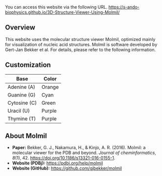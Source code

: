 You can access this website via the following URL. https://s-ando-biophysics.github.io/3D-Structure-Viewer-Using-Molmil/

## Overview
This website uses the molecular structure viewer Molmil, optimized mainly for visualization of nucleic acid structures. Molmil is software developed by Gert-Jan Bekker et al. For details, please refer to the following information.

## Customization
| Base  | Color |
| - | - |
| Adenine (A) | Orange |
| Guanine (G) | Cyan |
| Cytosine (C) | Green |
| Uracil (U) | Purple |
| Thymine (T) | Purple |

## About Molmil
- **Paper:** Bekker, G. J., Nakamura, H., & Kinjo, A. R. (2016). Molmil: a molecular viewer for the PDB and beyond. _Journal of cheminformatics_, _8_(1), 42. https://doi.org/10.1186/s13321-016-0155-1.  
- **Website (PDBj):** https://pdbj.org/help/molmil  
- **Website (GitHub):** https://github.com/gjbekker/molmil
